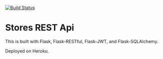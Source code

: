 [![Build Status](https://travis-ci.org/uemk/stores-rest-api-test.svg?branch=master)](https://travis-ci.org/uemk/stores-rest-api-test)

# Stores REST Api

This is built with Flask, Flask-RESTful, Flask-JWT, and Flask-SQLAlchemy.

Deployed on Heroku.
